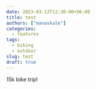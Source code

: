 ```yaml
---
date: 2023-03-12T12:30:00+06:00
title: test
authors: ["manaskale"]
categories:
  - features
tags:
  - biking
  - outdoor
slug: test
draft: true
---
```


15k bike trip!